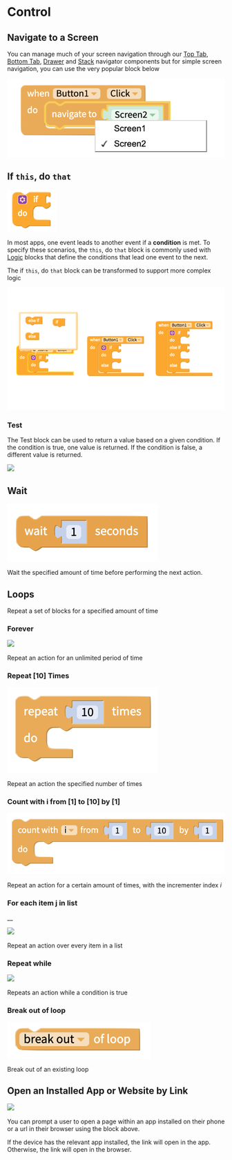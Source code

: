 # Control

## Navigate to a Screen

You can manage much of your screen navigation through our [Top Tab](top-tab-navigator.md), [Bottom Tab](bottom-tab-navigator.md), [Drawer](drawer-navigator.md) and [Stack](broken-reference) navigator components but for simple screen navigation, you can use the very popular block below

![](.gitbook/assets/screen-shot-2021-04-26-at-8.04.10-am.png)

## If `this`, do `that`

![Simple if this, do that block](<.gitbook/assets/Screen Shot 2018-05-22 at 6.47.02 AM (1).png>)

In most apps, one event leads to another event if a **condition** is met. To specify these scenarios, the `this`, do `that` block is commonly used with [Logic](logic.md) blocks that define the conditions that lead one event to the next.

The if `this`, do `that` block can be transformed to support more complex logic

![The purple settings icon can be used to add additional conditions for events](<.gitbook/assets/docs-1 (1).png>)

### Test

The Test block can be used to return a value based on a given condition. If the condition is true, one value is returned. If the condition is false, a different value is returned.

![](.gitbook/assets/screen-shot-2021-04-08-at-3.36.51-pm.png)

## Wait

![](.gitbook/assets/wait.png)

Wait the specified amount of time before performing the next action.

## Loops

Repeat a set of blocks for a specified amount of time

### Forever

![](.gitbook/assets/screen-shot-2021-04-08-at-3.31.44-pm.png)

Repeat an action for an unlimited period of time

### Repeat \[10] Times

![](.gitbook/assets/repeatxtimes.png)

Repeat an action the specified number of times

### Count with i from \[1] to \[10] by \[1]

![](.gitbook/assets/countwithi.png)

Repeat an action for a certain amount of times, with the incrementer index _i_

### For each item j in list

__

![](.gitbook/assets/screen-shot-2021-04-08-at-3.33.51-pm.png)

Repeat an action over every item in a list

### Repeat while

![](.gitbook/assets/screen-shot-2021-04-08-at-3.35.12-pm.png)

Repeats an action while a condition is true

### Break out of loop

![](.gitbook/assets/break.png)

Break out of an existing loop

## Open an Installed App or Website by Link



![](.gitbook/assets/blocks-control-fig-6.png)

You can prompt a user to open a page within an app installed on their phone or a url in their browser using the block above.

If the device has the relevant app installed, the link will open in the app. Otherwise, the link will open in the browser.
